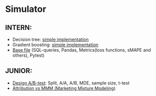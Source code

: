 # Simulator
## INTERN:
* Decision tree: [simple implementation](https://github.com/INESSAZ7/ML_Simulator/blob/main/INTERN/Decision_tree/decision_tree.ipynb)
* Gradient boosting: [simple implementation](https://github.com/INESSAZ7/ML_Simulator/blob/main/INTERN/Gradient_Boosting/gradient_boosting.ipynb)
* [Base file](https://github.com/INESSAZ7/ML_Simulator/blob/main/INTERN/SQL%26Pandas%26Metrics%26Tests/Intern_Solutions.ipynb) (SQL-queries, Pandas, Metrics(loss functions, sMAPE and others), Pytest)

## JUNIOR:
* [Design A/B-test](https://github.com/INESSAZ7/ML_Simulator/blob/main/JUNIOR/A%3AB-design/Smart_link_2.ipynb): Split, A/A, A/B, MDE, sample size, t-test
* [Attribution vs MMM (Marketing Mixture Modeling)](https://github.com/INESSAZ7/ML_Simulator/blob/main/JUNIOR/MMM/Attribution_vs_Marketing_Mixture_Modeling.ipynb)
